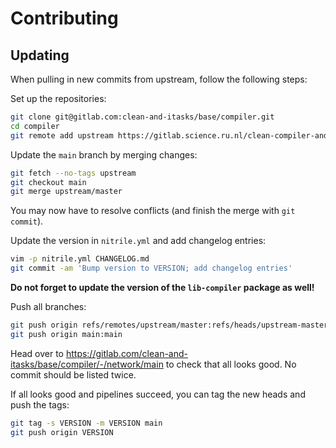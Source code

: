 # Contributing

## Updating

When pulling in new commits from upstream, follow the following steps:

Set up the repositories:

```bash
git clone git@gitlab.com:clean-and-itasks/base/compiler.git
cd compiler
git remote add upstream https://gitlab.science.ru.nl/clean-compiler-and-rts/compiler.git
```

Update the `main` branch by merging changes:

```bash
git fetch --no-tags upstream
git checkout main
git merge upstream/master
```

You may now have to resolve conflicts (and finish the merge with `git commit`).

Update the version in `nitrile.yml` and add changelog entries:

```bash
vim -p nitrile.yml CHANGELOG.md
git commit -am 'Bump version to VERSION; add changelog entries'
```

**Do not forget to update the version of the `lib-compiler` package as well!**

Push all branches:

```bash
git push origin refs/remotes/upstream/master:refs/heads/upstream-master
git push origin main:main
```

Head over to https://gitlab.com/clean-and-itasks/base/compiler/-/network/main
to check that all looks good. No commit should be listed twice.

If all looks good and pipelines succeed, you can tag the new heads and push the
tags:

```bash
git tag -s VERSION -m VERSION main
git push origin VERSION
```
